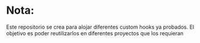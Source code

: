 # Nota:
Este repositorio se crea para alojar diferentes custom hooks ya probados.
El objetivo es poder reutilizarlos en diferentes proyectos que los requieran